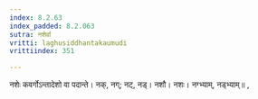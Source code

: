 ```yaml
---
index: 8.2.63
index_padded: 8.2.063
sutra: नशेर्वा
vritti: laghusiddhantakaumudi
vrittiindex: 351

---
```

नशेः कवर्गोऽन्तादेशो वा पदान्ते। नक्, नग्; नट्, नड्। नशौ। नशः। नग्भ्याम्, नड्भ्याम्॥ ,